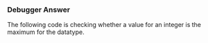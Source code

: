 ### Debugger Answer


The following code is checking whether a value for an integer is the maximum for the datatype.
